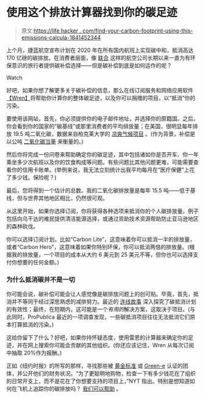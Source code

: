 # 使用这个排放计算器找到你的碳足迹

> 原文:[https://life hacker . com/find-your-carbon-footprint-using-this-emissions-calcula-1841452344](https://lifehacker.com/find-your-carbon-footprint-using-this-emissions-calcula-1841452344)

上个月，捷蓝航空宣布计划在 2020 年在所有国内航班上实现碳中和，抵消高达 170 亿磅的碳排放。在消费者层面，像 [联合](https://www.united.com/ual/en/us/fly/company/global-citizenship/environment/carbon-offset-program.html) 这样的航空公司长期以来一直为有环保意识的旅行者提供碳补偿选择——但是碳补偿到底是如何运作的呢？

Watch

好吧，如果你想了解更多关于碳补偿的信息，那么在线订阅服务和网络应用软件[【Wren】](https://projectwren.com/)将帮助你计算你的整体碳足迹，以及你可以捐赠的项目，以“抵消”你的污染。

要使用该网站，首先，你必须提供你的电子邮件地址，并选择你的原籍国。之后，你会看到你的国家的“碳基线”或那里消费者的平均排放量；在美国，很明显每年排放 19.5 吨二氧化碳，数据来自柏克莱大学的 [凉爽气候项目](https://coolclimate.berkeley.edu/) 。(作为背景，补偿是以公吨 [二氧化碳当量](https://www.washingtonpost.com/travel/tips/questions-about-carbon-offsets-flights-answered/) 来衡量的。)

然后你将完成一份问卷来帮助确定你的碳足迹，其中包括诸如你是否开车、你一年乘坐多少次航班以及你的饮食构成等问题。有些问题比其他问题更难，可能需要查看你的信用卡账单。(举例来说，我无法立刻统计出我平均每月在“医疗保健”上花了多少钱。保险呢？)

最后，您将得到一个估计的总数。我的二氧化碳排放量是每年 15.5 吨——低于基线，但与世界其他地区相比，仍然很可观。

从这里开始，如果你选择订阅，你将获得各种选项来抵消你的个人碳排放量。例子包括向乌干达的难民提供清洁能源选择，或通过资助技术资源帮助防止亚马逊地区的森林砍伐。

你可以选择订阅计划，比如“Carbon Lite”，这意味着你可以抵消一半的排放量，或者“Carbon Hero”，这意味着如果你特别环保，你可以抵消两倍的排放量。(根据我的排放量，一个项目的成本从大约 6 美元到 25 美元不等，但你也可以选择支付你想要的任何金额。)

### 为什么抵消碳并不是一切

你可能会说，碳补偿可能会让人感觉像是碳排放问题上的创可贴。毕竟，首先，抵消并不等同于经过深思熟虑的减排努力。最近的 [连线故事](https://www.wired.com/story/do-carbon-offsets-really-work-it-depends-on-the-details/) 深入探究了碳抵消计划的有效性；最终，在短期内，这可能是一个*有用的*解决方案，这取决于项目。(与此同时，ProPublica 最近的一项调查发现，一些碳抵消项目往往无法抵消它们原本打算抵消的污染。)

这给你留下了什么？好吧，如果你持怀疑态度，使用雷恩的计算器来确定你的足迹，并在网上搜索你可能会贡献的其他组织。(你还应该记住，Wren 从每次订阅中抽取 20%作为报酬。)

正如《纽约时报》的所写的那样，寻找那些被 [黄金标准](https://www.goldstandard.org/) 或 [Green-e](https://www.green-e.org/certified-resources/carbon-offsets) 认证的团体，并公开他们的财务状况。“为了更聪明地购物，检查一下有多少钱花在了组织的日常开支上，而不是花在了你想要支持的项目上，”NYT 指出。特别是想知道如何在飞机上追踪你的碳排放吗？ [我们可以帮助](https://lifehacker.com/how-to-track-the-carbon-footprint-of-all-your-flights-1841162774) 。